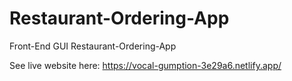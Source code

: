 # Restaurant-Ordering-App
Front-End GUI Restaurant-Ordering-App

See live website here: https://vocal-gumption-3e29a6.netlify.app/
